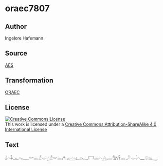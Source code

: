 # oraec7807

## Author

Ingelore Hafemann

## Source

[AES](https://github.com/simondschweitzer/aes)

## Transformation

[ORAEC](https://oraec.github.io/)

## License

<a rel="license" href="http://creativecommons.org/licenses/by-sa/4.0/"><img alt="Creative Commons License" style="border-width:0" src="https://i.creativecommons.org/l/by-sa/4.0/88x31.png" /></a><br />This work is licensed under a <a rel="license" href="http://creativecommons.org/licenses/by-sa/4.0/">Creative Commons Attribution-ShareAlike 4.0 International License</a>

## Text

𓏙𓏏𓇓𓊵𓏏𓊪𓊃𓎡𓂋𓀭𓁹𓊨𓀭𓎟𓂋𓏤𓍬𓏤𓏭𓈉𓂞𓆑𓉐𓂋𓏏𓂻𓐛𓅡𓏤𓋹𓂋𓌳𓁹𓇋𓏏𓈖𓇳𓁶𓏤𓇾<br>
